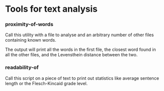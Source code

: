 # Tools for text analysis

### proximity-of-words
Call this utility with a file to analyse and an arbitrary number of other files containing known words.

The output will print all the words in the first file, the closest word found in all the other files, and the Levensthein distance between the two.

### readability-of
Call this script on a piece of text to print out statistics like average sentence length or the Flesch-Kincaid grade level.

